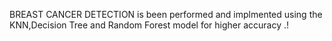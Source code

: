 BREAST CANCER DETECTION is been performed and implmented using the KNN,Decision Tree and Random Forest model for higher accuracy .! 

